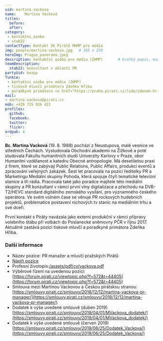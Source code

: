```yaml
---
uid: martina.vackova
name:    Martina Vacková
titles:
  before: 
  after:
category:                
 - kontaktni_osoba
 - stab22
contactType: Kontakt ZK Pirátů MHMP pro média
img: people/martina-vackova.jpg   # 165 x 220
heroImg: Prague_panorama.jpeg
description: kontaktní osoba pro média (ZHMP)   	# kratký popis, max 160 znaků
teamDescription:
  stab22: konzultant v oblasti PR
partyUid: bezpp
funkce:
 - kontaktní osoba pro média (ZHMP)
 - tisková mluvčí primátora Zdeňka Hřiba
 - poradkyně primátora <a href="https://praha.pirati.cz/lide/zdenek-hrib.html">Zdeňka Hřiba</a>
mail:
- martina.vackova@pirati.cz
mob: +420 725 926 422
profiles:
  github:       
  facebook:    
  twitter: 		  
  flickr:		  
ordpak: 4
---
```


**Bc. Martina Vacková** (19. 8. 1988) pochází z Neustupova, malé vesnice ve středních Čechách. Vystudovala Obchodní akademii na Žižkově a poté studovala Fakultu humanitních studií Univerzity Karlovy v Praze, obor Humanitní vzdělanost a katedru Obecné antropologie. Má desetiletou praxi z firem, které se zabývají Public Relations, Public Affairs, produkcí eventů a zpracování veřejných zakázek. Šest let pracovala na pozici ředitelky PR a Marketingu Mediální skupiny Pohoda, která spojuje čtyři tematické televizní stanice a tři rádia. Pracovala také jako poradce majitele této mediální skupiny a PR konzultant v rámci první vlny digitalizace a přechodu na DVB-T2/HEVC standard digitálního zemského vysílání, pro významného českého operátora. Ve svém volném čase se věnuje PR rockových hudebních projektů, problematice postavení nichových tv stanic na mediálním trhu a své dceři.

První kontakt s Piráty navázala jako externí produkční v rámci přípravy volebního štábu při volbách do Poslanecké sněmovny PČR v říjnu 2017. Aktuálně zastává pozici tiskové mluvčí a poradkyně primátora Zdeňka Hřiba.

### Další informace

* Název pozice: PR manažer a mluvčí pražských Pirátů
* [Náplň pozice](/assets/pdf/napln-prace/vackova.pdf)
* Profesní životopis:[/assets/pdf/cv/vackova.pdf](/assets/pdf/cv/vackova.pdf)
* Výběrové řízení na uvedenou pozici: [https://forum.pirati.cz/viewtopic.php?f=572&t=44405](https://forum.pirati.cz/viewtopic.php?f=572&t=44405)
* Smlouva mezi Martinou Vackovou a Českou pirátskou stranou: [https://smlouvy.pirati.cz/smlouvy/2018/12/12/martina-vackova-pr-manager/](https://smlouvy.pirati.cz/smlouvy/2018/12/12/martina-vackova-pr-manager/)
* Dodatek k výše uvedené smlouvě (duben 2019) [https://smlouvy.pirati.cz/smlouvy/2019/04/01/MVackova_dodatek/](https://smlouvy.pirati.cz/smlouvy/2019/04/01/MVackova_dodatek/)
* Dodatek k výše uvedené smlouvě (červen 2019) [https://smlouvy.pirati.cz/smlouvy/2019/06/25/Dodatek_Vackova/](https://smlouvy.pirati.cz/smlouvy/2019/06/25/Dodatek_Vackova/)
